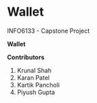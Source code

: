 # Wallet
INFO6133 - Capstone Project

<b>Wallet</b>

<b>Contributors</b>
1.  Krunal Shah
2.  Karan Patel
3.  Kartik Pancholi
4.  Piyush Gupta
